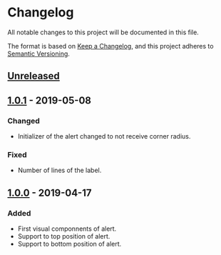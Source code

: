 # Changelog
All notable changes to this project will be documented in this file.

The format is based on [Keep a Changelog](https://keepachangelog.com/en/1.0.0/),
and this project adheres to [Semantic Versioning](https://semver.org/spec/v2.0.0.html).

## [Unreleased]

## [1.0.1] - 2019-05-08
### Changed
- Initializer of the alert changed to not receive corner radius.

### Fixed
 - Number of lines of the label.

## [1.0.0] - 2019-04-17
### Added
- First visual componnents of alert.
- Support to top position of alert.
- Support to bottom position of alert.

[Unreleased]: https://github.com/cardoso19/MDTAlert
[1.0.1]: https://github.com/cardoso19/MDTAlert/releases/tag/v1.0.1
[1.0.0]: https://github.com/cardoso19/MDTAlert/releases/tag/v1.0.0